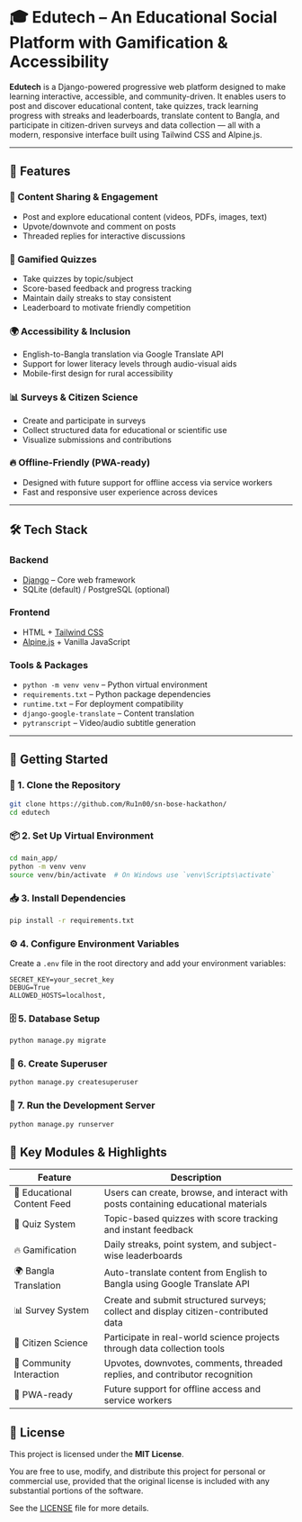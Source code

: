 # 🎓 Edutech – An Educational Social Platform with Gamification & Accessibility

**Edutech** is a Django-powered progressive web platform designed to make learning interactive, accessible, and community-driven. It enables users to post and discover educational content, take quizzes, track learning progress with streaks and leaderboards, translate content to Bangla, and participate in citizen-driven surveys and data collection — all with a modern, responsive interface built using Tailwind CSS and Alpine.js.

---

## 🚀 Features

### 📝 Content Sharing & Engagement
- Post and explore educational content (videos, PDFs, images, text)
- Upvote/downvote and comment on posts
- Threaded replies for interactive discussions

### 🧠 Gamified Quizzes
- Take quizzes by topic/subject
- Score-based feedback and progress tracking
- Maintain daily streaks to stay consistent
- Leaderboard to motivate friendly competition

### 🌍 Accessibility & Inclusion
- English-to-Bangla translation via Google Translate API
- Support for lower literacy levels through audio-visual aids
- Mobile-first design for rural accessibility

### 📊 Surveys & Citizen Science
- Create and participate in surveys
- Collect structured data for educational or scientific use
- Visualize submissions and contributions

### 🔥 Offline-Friendly (PWA-ready)
- Designed with future support for offline access via service workers
- Fast and responsive user experience across devices

---

## 🛠️ Tech Stack

### Backend
- [Django](https://www.djangoproject.com/) – Core web framework
- SQLite (default) / PostgreSQL (optional)

### Frontend
- HTML + [Tailwind CSS](https://tailwindcss.com/)
- [Alpine.js](https://alpinejs.dev/) + Vanilla JavaScript

### Tools & Packages
- `python -m venv venv` – Python virtual environment
- `requirements.txt` – Python package dependencies
- `runtime.txt` – For deployment compatibility
- `django-google-translate` – Content translation
- `pytranscript` – Video/audio subtitle generation

---

## 🧪 Getting Started

### 🔧 1. Clone the Repository
```bash
git clone https://github.com/Ru1n00/sn-bose-hackathon/
cd edutech
```

### 📦 2. Set Up Virtual Environment
```bash
cd main_app/
python -m venv venv
source venv/bin/activate  # On Windows use `venv\Scripts\activate`
```

### 📥 3. Install Dependencies
```bash
pip install -r requirements.txt
```

### ⚙️ 4. Configure Environment Variables
Create a `.env` file in the root directory and add your environment variables:
```env
SECRET_KEY=your_secret_key
DEBUG=True
ALLOWED_HOSTS=localhost,
```

### 🗄️ 5. Database Setup
```bash
python manage.py migrate
```

### 📂 6. Create Superuser
```bash
python manage.py createsuperuser
```

### 🚀 7. Run the Development Server
```bash
python manage.py runserver
```

## 🧠 Key Modules & Highlights

| Feature                      | Description                                                                          |
|-----------------------------|--------------------------------------------------------------------------------------|
| 🔗 Educational Content Feed  | Users can create, browse, and interact with posts containing educational materials   |
| 🧠 Quiz System               | Topic-based quizzes with score tracking and instant feedback                         |
| 🔥 Gamification              | Daily streaks, point system, and subject-wise leaderboards                           |
| 🌍 Bangla Translation        | Auto-translate content from English to Bangla using Google Translate API            |
| 📊 Survey System             | Create and submit structured surveys; collect and display citizen-contributed data   |
| 🧪 Citizen Science           | Participate in real-world science projects through data collection tools             |
| 💬 Community Interaction     | Upvotes, downvotes, comments, threaded replies, and contributor recognition          |
| 📱 PWA-ready                 | Future support for offline access and service workers                               


## 📜 License

This project is licensed under the **MIT License**.

You are free to use, modify, and distribute this project for personal or commercial use, provided that the original license is included with any substantial portions of the software.

See the [LICENSE](LICENSE) file for more details.
